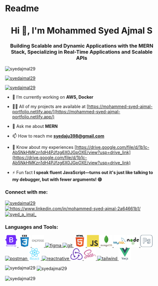 # Readme
<h1 align="center">Hi 👋, I'm Mohammed Syed Ajmal S</h1>
<h3 align="center">Building Scalable and Dynamic Applications with the MERN Stack, Specializing in Real-Time Applications and Scalable APIs</h3>

<p align="left"> <img src="https://komarev.com/ghpvc/?username=syedajmal29&label=Profile%20views&color=0e75b6&style=flat" alt="syedajmal29" /> </p>

<p align="left"> <a href="https://github.com/ryo-ma/github-profile-trophy"><img src="https://github-profile-trophy.vercel.app/?username=syedajmal29" alt="syedajmal29" /></a> </p>

<p align="left"> <a href="https://twitter.com/syedajmal29" target="blank"><img src="https://img.shields.io/twitter/follow/syedajmal29?logo=twitter&style=for-the-badge" alt="syedajmal29" /></a> </p>

- 🔭 I’m currently working on **AWS, Docker**

- 👨‍💻 All of my projects are available at [https://mohammed-syed-ajmal-portfolio.netlify.app/](https://mohammed-syed-ajmal-portfolio.netlify.app/)

- 💬 Ask me about **MERN**

- 📫 How to reach me **syedaju398@gmail.com**

- 📄 Know about my experiences [https://drive.google.com/file/d/1b1c-Ab5NkHMKzn1dH4PJfzg6X0JGpOXE/view?usp=drive_link](https://drive.google.com/file/d/1b1c-Ab5NkHMKzn1dH4PJfzg6X0JGpOXE/view?usp=drive_link)

- ⚡ Fun fact **I speak fluent JavaScript—turns out it's just like talking to my debugger, but with fewer arguments! 😄**

<h3 align="left">Connect with me:</h3>
<p align="left">
<a href="https://twitter.com/syedajmal29" target="blank"><img align="center" src="https://raw.githubusercontent.com/rahuldkjain/github-profile-readme-generator/master/src/images/icons/Social/twitter.svg" alt="syedajmal29" height="30" width="40" /></a>
<a href="https://linkedin.com/in/https://www.linkedin.com/in/mohammed-syed-ajmal-2a64661b1/" target="blank"><img align="center" src="https://raw.githubusercontent.com/rahuldkjain/github-profile-readme-generator/master/src/images/icons/Social/linked-in-alt.svg" alt="https://www.linkedin.com/in/mohammed-syed-ajmal-2a64661b1/" height="30" width="40" /></a>
<a href="https://instagram.com/syed_a_jmal_" target="blank"><img align="center" src="https://raw.githubusercontent.com/rahuldkjain/github-profile-readme-generator/master/src/images/icons/Social/instagram.svg" alt="syed_a_jmal_" height="30" width="40" /></a>
</p>

<h3 align="left">Languages and Tools:</h3>
<p align="left"> <a href="https://getbootstrap.com" target="_blank" rel="noreferrer"> <img src="https://raw.githubusercontent.com/devicons/devicon/master/icons/bootstrap/bootstrap-plain-wordmark.svg" alt="bootstrap" width="40" height="40"/> </a> <a href="https://www.w3schools.com/css/" target="_blank" rel="noreferrer"> <img src="https://raw.githubusercontent.com/devicons/devicon/master/icons/css3/css3-original-wordmark.svg" alt="css3" width="40" height="40"/> </a> <a href="https://expressjs.com" target="_blank" rel="noreferrer"> <img src="https://raw.githubusercontent.com/devicons/devicon/master/icons/express/express-original-wordmark.svg" alt="express" width="40" height="40"/> </a> <a href="https://www.figma.com/" target="_blank" rel="noreferrer"> <img src="https://www.vectorlogo.zone/logos/figma/figma-icon.svg" alt="figma" width="40" height="40"/> </a> <a href="https://git-scm.com/" target="_blank" rel="noreferrer"> <img src="https://www.vectorlogo.zone/logos/git-scm/git-scm-icon.svg" alt="git" width="40" height="40"/> </a> <a href="https://www.w3.org/html/" target="_blank" rel="noreferrer"> <img src="https://raw.githubusercontent.com/devicons/devicon/master/icons/html5/html5-original-wordmark.svg" alt="html5" width="40" height="40"/> </a> <a href="https://developer.mozilla.org/en-US/docs/Web/JavaScript" target="_blank" rel="noreferrer"> <img src="https://raw.githubusercontent.com/devicons/devicon/master/icons/javascript/javascript-original.svg" alt="javascript" width="40" height="40"/> </a> <a href="https://www.mongodb.com/" target="_blank" rel="noreferrer"> <img src="https://raw.githubusercontent.com/devicons/devicon/master/icons/mongodb/mongodb-original-wordmark.svg" alt="mongodb" width="40" height="40"/> </a> <a href="https://www.mysql.com/" target="_blank" rel="noreferrer"> <img src="https://raw.githubusercontent.com/devicons/devicon/master/icons/mysql/mysql-original-wordmark.svg" alt="mysql" width="40" height="40"/> </a> <a href="https://nodejs.org" target="_blank" rel="noreferrer"> <img src="https://raw.githubusercontent.com/devicons/devicon/master/icons/nodejs/nodejs-original-wordmark.svg" alt="nodejs" width="40" height="40"/> </a> <a href="https://www.photoshop.com/en" target="_blank" rel="noreferrer"> <img src="https://raw.githubusercontent.com/devicons/devicon/master/icons/photoshop/photoshop-line.svg" alt="photoshop" width="40" height="40"/> </a> <a href="https://postman.com" target="_blank" rel="noreferrer"> <img src="https://www.vectorlogo.zone/logos/getpostman/getpostman-icon.svg" alt="postman" width="40" height="40"/> </a> <a href="https://reactjs.org/" target="_blank" rel="noreferrer"> <img src="https://raw.githubusercontent.com/devicons/devicon/master/icons/react/react-original-wordmark.svg" alt="react" width="40" height="40"/> </a> <a href="https://reactnative.dev/" target="_blank" rel="noreferrer"> <img src="https://reactnative.dev/img/header_logo.svg" alt="reactnative" width="40" height="40"/> </a> <a href="https://redux.js.org" target="_blank" rel="noreferrer"> <img src="https://raw.githubusercontent.com/devicons/devicon/master/icons/redux/redux-original.svg" alt="redux" width="40" height="40"/> </a> <a href="https://sass-lang.com" target="_blank" rel="noreferrer"> <img src="https://raw.githubusercontent.com/devicons/devicon/master/icons/sass/sass-original.svg" alt="sass" width="40" height="40"/> </a> <a href="https://tailwindcss.com/" target="_blank" rel="noreferrer"> <img src="https://www.vectorlogo.zone/logos/tailwindcss/tailwindcss-icon.svg" alt="tailwind" width="40" height="40"/> </a> <a href="https://vuejs.org/" target="_blank" rel="noreferrer"> <img src="https://raw.githubusercontent.com/devicons/devicon/master/icons/vuejs/vuejs-original-wordmark.svg" alt="vuejs" width="40" height="40"/> </a> </p>

<p><img align="left" src="https://github-readme-stats.vercel.app/api/top-langs?username=syedajmal29&show_icons=true&locale=en&layout=compact" alt="syedajmal29" /></p>

<p>&nbsp;<img align="center" src="https://github-readme-stats.vercel.app/api?username=syedajmal29&show_icons=true&locale=en" alt="syedajmal29" /></p>

<p><img align="center" src="https://github-readme-streak-stats.herokuapp.com/?user=syedajmal29&" alt="syedajmal29" /></p>
